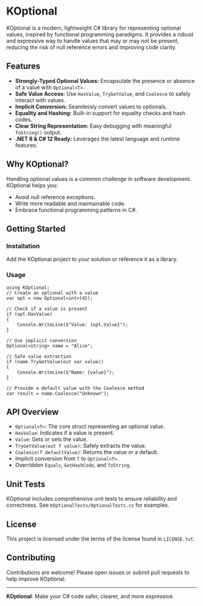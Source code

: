 # KOptional

KOptional is a modern, lightweight C# library for representing optional values, inspired by functional programming paradigms. It provides a robust and expressive way to handle values that may or may not be present, reducing the risk of null reference errors and improving code clarity.

## Features

- **Strongly-Typed Optional Values:** Encapsulate the presence or absence of a value with `Optional<T>`.
- **Safe Value Access:** Use `HasValue`, `TryGetValue`, and `Coalesce` to safely interact with values.
- **Implicit Conversion:** Seamlessly convert values to optionals.
- **Equality and Hashing:** Built-in support for equality checks and hash codes.
- **Clear String Representation:** Easy debugging with meaningful `ToString()` output.
- **.NET 8 & C# 12 Ready:** Leverages the latest language and runtime features.

## Why KOptional?

Handling optional values is a common challenge in software development. KOptional helps you:

- Avoid null reference exceptions.
- Write more readable and maintainable code.
- Embrace functional programming patterns in C#.

## Getting Started

### Installation

Add the KOptional project to your solution or reference it as a library.

### Usage
```
using KOptional;
// Create an optional with a value
var opt = new Optional<int>(42);

// Check if a value is present 
if (opt.HasValue) 
{ 
    Console.WriteLine($"Value: {opt.Value}"); 
}

// Use implicit conversion 
Optional<string> name = "Alice";

// Safe value extraction 
if (name.TryGetValue(out var value)) 
{ 
    Console.WriteLine($"Name: {value}"); 
}

// Provide a default value with the Coalesce method
var result = name.Coalesce("Unknown");

```



## API Overview

- `Optional<T>`: The core struct representing an optional value.
- `HasValue`: Indicates if a value is present.
- `Value`: Gets or sets the value.
- `TryGetValue(out T value)`: Safely extracts the value.
- `Coalesce(T defaultValue)`: Returns the value or a default.
- Implicit conversion from `T` to `Optional<T>`.
- Overridden `Equals`, `GetHashCode`, and `ToString`.

## Unit Tests

KOptional includes comprehensive unit tests to ensure reliability and correctness. See `KOptionalTests/OptionalTests.cs` for examples.

## License

This project is licensed under the terms of the license found in `LICENSE.txt`.

## Contributing

Contributions are welcome! Please open issues or submit pull requests to help improve KOptional.

---

**KOptional**: Make your C# code safer, clearer, and more expressive.